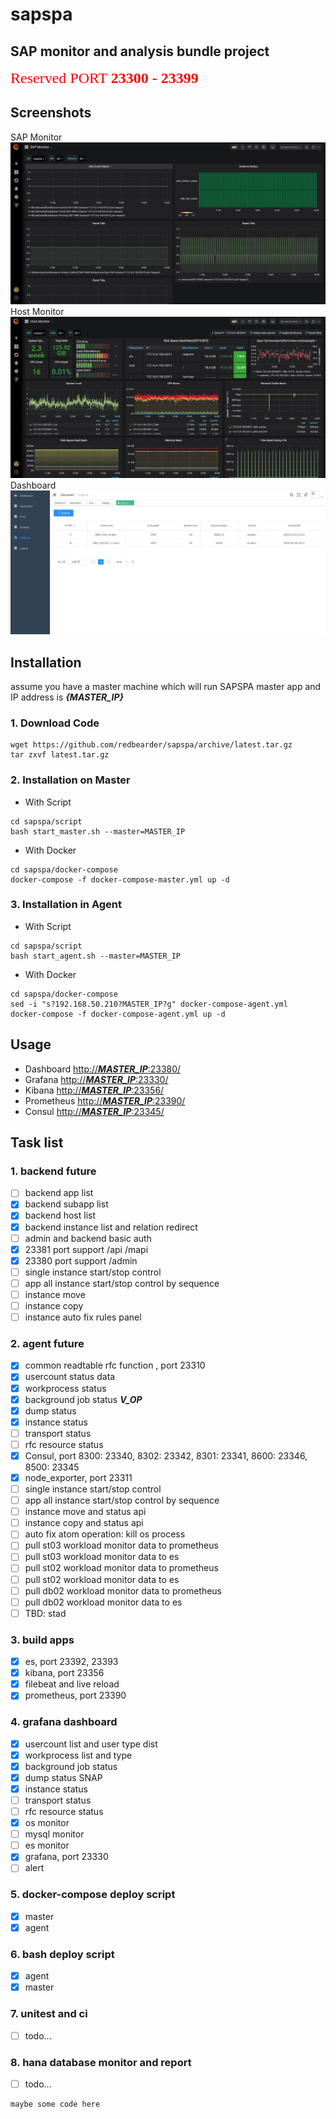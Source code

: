 # sapspa

## SAP monitor and analysis bundle project
<font color=red size=5 face="微软雅黑">Reserved PORT **23300 - 23399**</font>
## Screenshots
SAP Monitor
![](./resource/screenshot/sap_monitor.png)
Host Monitor
![](./resource/screenshot/host_monitor.png)
Dashboard
![](./resource/screenshot/dashboard.png)

## Installation
assume you have a master machine which will run SAPSPA master app and IP address is ***{MASTER_IP}***
### 1. Download Code
```
wget https://github.com/redbearder/sapspa/archive/latest.tar.gz 
tar zxvf latest.tar.gz
```
### 2. Installation on Master
* With Script

```
cd sapspa/script
bash start_master.sh --master=MASTER_IP
```
* With Docker

```
cd sapspa/docker-compose
docker-compose -f docker-compose-master.yml up -d
```
### 3. Installation in Agent
* With Script

```
cd sapspa/script
bash start_agent.sh --master=MASTER_IP
```
* With Docker

```
cd sapspa/docker-compose
sed -i "s?192.168.50.210?MASTER_IP?g" docker-compose-agent.yml
docker-compose -f docker-compose-agent.yml up -d
```

## Usage
* Dashboard [http://***MASTER_IP***:23380/]()
* Grafana [http://***MASTER_IP***:23330/]()
* Kibana [http://***MASTER_IP***:23356/]()
* Prometheus [http://***MASTER_IP***:23390/]()
* Consul [http://***MASTER_IP***:23345/]()

## Task list
### 1. backend future
- [ ] backend app list
- [x] backend subapp list
- [x] backend host list
- [x] backend instance list and relation redirect
- [ ] admin and backend basic auth
- [x] 23381 port support /api /mapi
- [x] 23380 port support /admin
- [ ] single instance start/stop control
- [ ] app all instance start/stop control by sequence
- [ ] instance move
- [ ] instance copy
- [ ] instance auto fix rules panel

### 2. agent future
- [x] common readtable rfc function , port 23310
- [x] usercount status data
- [x] workprocess status
- [x] background job status **_V_OP_**
- [x] dump status
- [x] instance status
- [ ] transport status
- [ ] rfc resource status
- [x] Consul, port 8300: 23340, 8302: 23342, 8301: 23341, 8600: 23346, 8500: 23345
- [x] node_exporter, port 23311
- [ ] single instance start/stop control
- [ ] app all instance start/stop control by sequence
- [ ] instance move and status api
- [ ] instance copy and status api
- [ ] auto fix atom operation: kill os process
- [ ] pull st03 workload monitor data to prometheus
- [ ] pull st03 workload monitor data to es
- [ ] pull st02 workload monitor data to prometheus
- [ ] pull st02 workload monitor data to es
- [ ] pull db02 workload monitor data to prometheus
- [ ] pull db02 workload monitor data to es
- [ ] TBD: stad

### 3. build apps
- [x] es, port 23392, 23393
- [x] kibana, port 23356
- [x] filebeat and live reload
- [x] prometheus, port 23390

### 4. grafana dashboard
- [x] usercount list and user type dist
- [x] workprocess list and type
- [x] background job status
- [x] dump status SNAP
- [x] instance status
- [ ] transport status
- [ ] rfc resource status
- [x] os monitor
- [ ] mysql monitor
- [ ] es monitor
- [x] grafana, port 23330
- [ ] alert

### 5. docker-compose deploy script
- [x] master
- [x] agent

### 6. bash deploy script
- [x] agent
- [x] master

### 7. unitest and ci
- [ ] todo...

### 8. hana database monitor and report
- [ ] todo...



```
maybe some code here

```